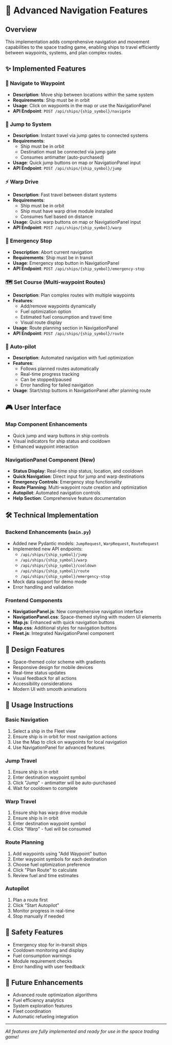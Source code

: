 # 🚀 Advanced Navigation Features

## Overview
This implementation adds comprehensive navigation and movement capabilities to the space trading game, enabling ships to travel efficiently between waypoints, systems, and plan complex routes.

## ✨ Implemented Features

### 🚢 Navigate to Waypoint
- **Description**: Move ship between locations within the same system
- **Requirements**: Ship must be in orbit
- **Usage**: Click on waypoints in the map or use the NavigationPanel
- **API Endpoint**: `POST /api/ships/{ship_symbol}/navigate`

### 🚀 Jump to System
- **Description**: Instant travel via jump gates to connected systems
- **Requirements**: 
  - Ship must be in orbit
  - Destination must be connected via jump gate
  - Consumes antimatter (auto-purchased)
- **Usage**: Quick jump buttons on map or NavigationPanel input
- **API Endpoint**: `POST /api/ships/{ship_symbol}/jump`

### ⚡ Warp Drive
- **Description**: Fast travel between distant systems
- **Requirements**:
  - Ship must be in orbit
  - Ship must have warp drive module installed
  - Consumes fuel based on distance
- **Usage**: Quick warp buttons on map or NavigationPanel input
- **API Endpoint**: `POST /api/ships/{ship_symbol}/warp`

### 🛑 Emergency Stop
- **Description**: Abort current navigation
- **Requirements**: Ship must be in transit
- **Usage**: Emergency stop button in NavigationPanel
- **API Endpoint**: `POST /api/ships/{ship_symbol}/emergency-stop`

### 🗺️ Set Course (Multi-waypoint Routes)
- **Description**: Plan complex routes with multiple waypoints
- **Features**:
  - Add/remove waypoints dynamically
  - Fuel optimization option
  - Estimated fuel consumption and travel time
  - Visual route display
- **Usage**: Route planning section in NavigationPanel
- **API Endpoint**: `POST /api/ships/{ship_symbol}/route`

### 🤖 Auto-pilot
- **Description**: Automated navigation with fuel optimization
- **Features**:
  - Follows planned routes automatically
  - Real-time progress tracking
  - Can be stopped/paused
  - Error handling for failed navigation
- **Usage**: Start/stop buttons in NavigationPanel after planning route

## 🎮 User Interface

### Map Component Enhancements
- Quick jump and warp buttons in ship controls
- Visual indicators for ship status and cooldown
- Enhanced waypoint interaction

### NavigationPanel Component (New)
- **Status Display**: Real-time ship status, location, and cooldown
- **Quick Navigation**: Direct input for jump and warp destinations
- **Emergency Controls**: Emergency stop functionality
- **Route Planning**: Multi-waypoint route creation and optimization
- **Autopilot**: Automated navigation controls
- **Help Section**: Comprehensive feature documentation

## 🛠️ Technical Implementation

### Backend Enhancements (`main.py`)
- Added new Pydantic models: `JumpRequest`, `WarpRequest`, `RouteRequest`
- Implemented new API endpoints:
  - `/api/ships/{ship_symbol}/jump`
  - `/api/ships/{ship_symbol}/warp`
  - `/api/ships/{ship_symbol}/cooldown`
  - `/api/ships/{ship_symbol}/route`
  - `/api/ships/{ship_symbol}/emergency-stop`
- Mock data support for demo mode
- Error handling and validation

### Frontend Components
- **NavigationPanel.js**: New comprehensive navigation interface
- **NavigationPanel.css**: Space-themed styling with modern UI elements
- **Map.js**: Enhanced with quick navigation buttons
- **Map.css**: Additional styles for navigation buttons
- **Fleet.js**: Integrated NavigationPanel component

## 🎨 Design Features
- Space-themed color scheme with gradients
- Responsive design for mobile devices
- Real-time status updates
- Visual feedback for all actions
- Accessibility considerations
- Modern UI with smooth animations

## 🔧 Usage Instructions

### Basic Navigation
1. Select a ship in the Fleet view
2. Ensure ship is in orbit for most navigation actions
3. Use the Map to click on waypoints for local navigation
4. Use NavigationPanel for advanced features

### Jump Travel
1. Ensure ship is in orbit
2. Enter destination waypoint symbol
3. Click "Jump" - antimatter will be auto-purchased
4. Wait for cooldown to complete

### Warp Travel
1. Ensure ship has warp drive module
2. Ensure ship is in orbit
3. Enter destination waypoint symbol
4. Click "Warp" - fuel will be consumed

### Route Planning
1. Add waypoints using "Add Waypoint" button
2. Enter waypoint symbols for each destination
3. Choose fuel optimization preference
4. Click "Plan Route" to calculate
5. Review fuel and time estimates

### Autopilot
1. Plan a route first
2. Click "Start Autopilot"
3. Monitor progress in real-time
4. Stop manually if needed

## 🚨 Safety Features
- Emergency stop for in-transit ships
- Cooldown monitoring and display
- Fuel consumption warnings
- Module requirement checks
- Error handling with user feedback

## 🔮 Future Enhancements
- Advanced route optimization algorithms
- Fuel efficiency analytics
- System exploration features
- Fleet coordination
- Automatic refueling integration

---

*All features are fully implemented and ready for use in the space trading game!*